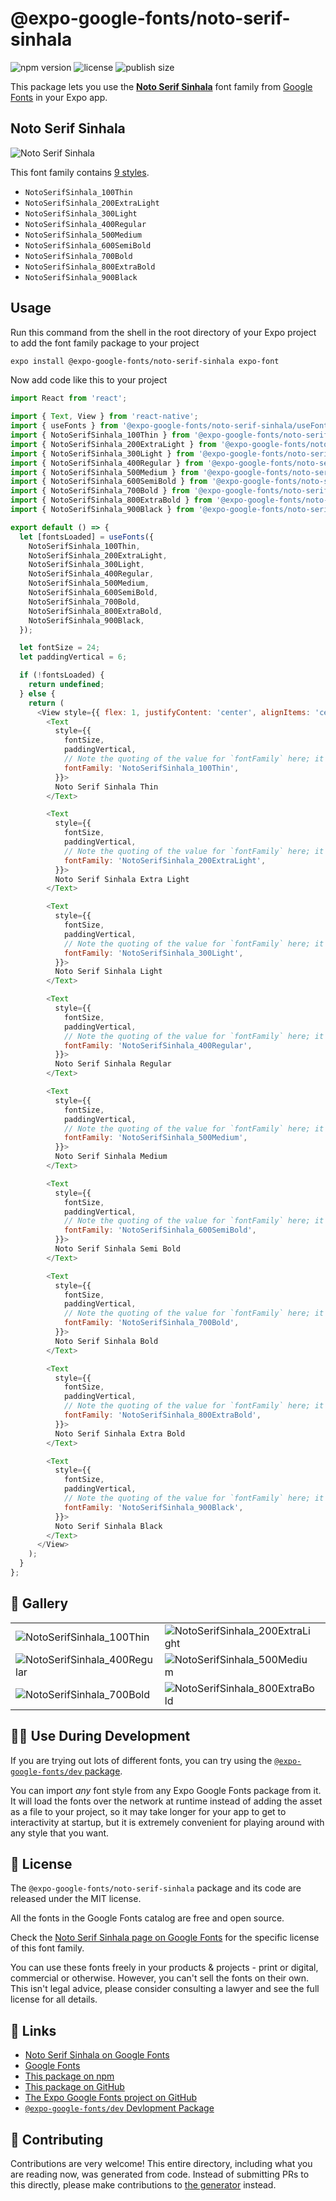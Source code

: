 # @expo-google-fonts/noto-serif-sinhala

![npm version](https://flat.badgen.net/npm/v/@expo-google-fonts/noto-serif-sinhala)
![license](https://flat.badgen.net/github/license/expo/google-fonts)
![publish size](https://flat.badgen.net/packagephobia/install/@expo-google-fonts/noto-serif-sinhala)

This package lets you use the [**Noto Serif Sinhala**](https://fonts.google.com/specimen/Noto+Serif+Sinhala) font family from [Google Fonts](https://fonts.google.com/) in your Expo app.

## Noto Serif Sinhala

![Noto Serif Sinhala](./font-family.png)

This font family contains [9 styles](#-gallery).

- `NotoSerifSinhala_100Thin`
- `NotoSerifSinhala_200ExtraLight`
- `NotoSerifSinhala_300Light`
- `NotoSerifSinhala_400Regular`
- `NotoSerifSinhala_500Medium`
- `NotoSerifSinhala_600SemiBold`
- `NotoSerifSinhala_700Bold`
- `NotoSerifSinhala_800ExtraBold`
- `NotoSerifSinhala_900Black`

## Usage

Run this command from the shell in the root directory of your Expo project to add the font family package to your project
```sh
expo install @expo-google-fonts/noto-serif-sinhala expo-font
```

Now add code like this to your project
```js
import React from 'react';

import { Text, View } from 'react-native';
import { useFonts } from '@expo-google-fonts/noto-serif-sinhala/useFonts';
import { NotoSerifSinhala_100Thin } from '@expo-google-fonts/noto-serif-sinhala/100Thin';
import { NotoSerifSinhala_200ExtraLight } from '@expo-google-fonts/noto-serif-sinhala/200ExtraLight';
import { NotoSerifSinhala_300Light } from '@expo-google-fonts/noto-serif-sinhala/300Light';
import { NotoSerifSinhala_400Regular } from '@expo-google-fonts/noto-serif-sinhala/400Regular';
import { NotoSerifSinhala_500Medium } from '@expo-google-fonts/noto-serif-sinhala/500Medium';
import { NotoSerifSinhala_600SemiBold } from '@expo-google-fonts/noto-serif-sinhala/600SemiBold';
import { NotoSerifSinhala_700Bold } from '@expo-google-fonts/noto-serif-sinhala/700Bold';
import { NotoSerifSinhala_800ExtraBold } from '@expo-google-fonts/noto-serif-sinhala/800ExtraBold';
import { NotoSerifSinhala_900Black } from '@expo-google-fonts/noto-serif-sinhala/900Black';

export default () => {
  let [fontsLoaded] = useFonts({
    NotoSerifSinhala_100Thin,
    NotoSerifSinhala_200ExtraLight,
    NotoSerifSinhala_300Light,
    NotoSerifSinhala_400Regular,
    NotoSerifSinhala_500Medium,
    NotoSerifSinhala_600SemiBold,
    NotoSerifSinhala_700Bold,
    NotoSerifSinhala_800ExtraBold,
    NotoSerifSinhala_900Black,
  });

  let fontSize = 24;
  let paddingVertical = 6;

  if (!fontsLoaded) {
    return undefined;
  } else {
    return (
      <View style={{ flex: 1, justifyContent: 'center', alignItems: 'center' }}>
        <Text
          style={{
            fontSize,
            paddingVertical,
            // Note the quoting of the value for `fontFamily` here; it expects a string!
            fontFamily: 'NotoSerifSinhala_100Thin',
          }}>
          Noto Serif Sinhala Thin
        </Text>

        <Text
          style={{
            fontSize,
            paddingVertical,
            // Note the quoting of the value for `fontFamily` here; it expects a string!
            fontFamily: 'NotoSerifSinhala_200ExtraLight',
          }}>
          Noto Serif Sinhala Extra Light
        </Text>

        <Text
          style={{
            fontSize,
            paddingVertical,
            // Note the quoting of the value for `fontFamily` here; it expects a string!
            fontFamily: 'NotoSerifSinhala_300Light',
          }}>
          Noto Serif Sinhala Light
        </Text>

        <Text
          style={{
            fontSize,
            paddingVertical,
            // Note the quoting of the value for `fontFamily` here; it expects a string!
            fontFamily: 'NotoSerifSinhala_400Regular',
          }}>
          Noto Serif Sinhala Regular
        </Text>

        <Text
          style={{
            fontSize,
            paddingVertical,
            // Note the quoting of the value for `fontFamily` here; it expects a string!
            fontFamily: 'NotoSerifSinhala_500Medium',
          }}>
          Noto Serif Sinhala Medium
        </Text>

        <Text
          style={{
            fontSize,
            paddingVertical,
            // Note the quoting of the value for `fontFamily` here; it expects a string!
            fontFamily: 'NotoSerifSinhala_600SemiBold',
          }}>
          Noto Serif Sinhala Semi Bold
        </Text>

        <Text
          style={{
            fontSize,
            paddingVertical,
            // Note the quoting of the value for `fontFamily` here; it expects a string!
            fontFamily: 'NotoSerifSinhala_700Bold',
          }}>
          Noto Serif Sinhala Bold
        </Text>

        <Text
          style={{
            fontSize,
            paddingVertical,
            // Note the quoting of the value for `fontFamily` here; it expects a string!
            fontFamily: 'NotoSerifSinhala_800ExtraBold',
          }}>
          Noto Serif Sinhala Extra Bold
        </Text>

        <Text
          style={{
            fontSize,
            paddingVertical,
            // Note the quoting of the value for `fontFamily` here; it expects a string!
            fontFamily: 'NotoSerifSinhala_900Black',
          }}>
          Noto Serif Sinhala Black
        </Text>
      </View>
    );
  }
};

```

## 🔡 Gallery


||||
|-|-|-|
|![NotoSerifSinhala_100Thin](.//100Thin/NotoSerifSinhala_100Thin.ttf.png)|![NotoSerifSinhala_200ExtraLight](.//200ExtraLight/NotoSerifSinhala_200ExtraLight.ttf.png)|![NotoSerifSinhala_300Light](.//300Light/NotoSerifSinhala_300Light.ttf.png)||
|![NotoSerifSinhala_400Regular](.//400Regular/NotoSerifSinhala_400Regular.ttf.png)|![NotoSerifSinhala_500Medium](.//500Medium/NotoSerifSinhala_500Medium.ttf.png)|![NotoSerifSinhala_600SemiBold](.//600SemiBold/NotoSerifSinhala_600SemiBold.ttf.png)||
|![NotoSerifSinhala_700Bold](.//700Bold/NotoSerifSinhala_700Bold.ttf.png)|![NotoSerifSinhala_800ExtraBold](.//800ExtraBold/NotoSerifSinhala_800ExtraBold.ttf.png)|![NotoSerifSinhala_900Black](.//900Black/NotoSerifSinhala_900Black.ttf.png)||


## 👩‍💻 Use During Development

If you are trying out lots of different fonts, you can try using the [`@expo-google-fonts/dev` package](https://github.com/expo/google-fonts/tree/master/font-packages/dev#readme).

You can import *any* font style from any Expo Google Fonts package from it. It will load the fonts
over the network at runtime instead of adding the asset as a file to your project, so it may take longer
for your app to get to interactivity at startup, but it is extremely convenient
for playing around with any style that you want.

## 📖 License

The `@expo-google-fonts/noto-serif-sinhala` package and its code are released under the MIT license.

All the fonts in the Google Fonts catalog are free and open source.

Check the [Noto Serif Sinhala page on Google Fonts](https://fonts.google.com/specimen/Noto+Serif+Sinhala) for the specific license of this font family.

You can use these fonts freely in your products & projects - print or digital, commercial or otherwise. However, you can't sell the fonts on their own. This isn't legal advice, please consider consulting a lawyer and see the full license for all details.

## 🔗 Links

- [Noto Serif Sinhala on Google Fonts](https://fonts.google.com/specimen/Noto+Serif+Sinhala)
- [Google Fonts](https://fonts.google.com/)
- [This package on npm](https://www.npmjs.com/package/@expo-google-fonts/noto-serif-sinhala)
- [This package on GitHub](https://github.com/expo/google-fonts/tree/master/font-packages/noto-serif-sinhala)
- [The Expo Google Fonts project on GitHub](https://github.com/expo/google-fonts)
- [`@expo-google-fonts/dev` Devlopment Package](https://github.com/expo/google-fonts/tree/master/font-packages/dev)

## 🤝 Contributing

Contributions are very welcome! This entire directory, including what you are reading now, was generated from code. Instead of submitting PRs to this directly, please make contributions to [the generator](https://github.com/expo/google-fonts/tree/master/packages/generator) instead.
